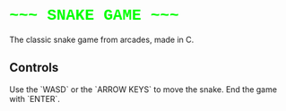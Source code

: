 <h1 style="align-content: center; font-family:Consolas, Courier, monospace; color:lime">
    ~~~ SNAKE GAME ~~~
</h1>

The classic snake game from arcades, made in C.

<h2>Controls</h2>
Use the `WASD` or the `ARROW KEYS` to move the snake.
End the game with `ENTER`.
